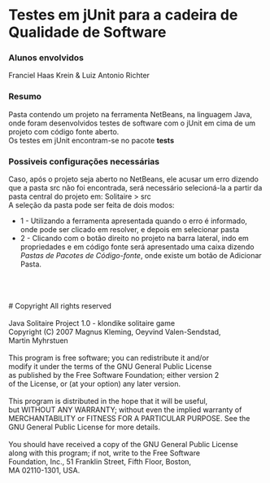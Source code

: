 # Testes em jUnit para a cadeira de Qualidade de Software
### Alunos envolvidos
Franciel Haas Krein & Luiz Antonio Richter

### Resumo
Pasta contendo um projeto na ferramenta NetBeans, na linguagem Java, 
onde foram desenvolvidos testes de software com o jUnit em cima de um projeto com código fonte aberto. <br />
Os testes em jUnit encontram-se no pacote <b>tests</b>

### Possiveis configurações necessárias
Caso, após o projeto seja aberto no NetBeans, ele acusar um erro dizendo que a pasta src não foi encontrada, 
será necessário selecioná-la a partir da pasta central do projeto em: Solitaire > src <br />
A seleção da pasta pode ser feita de dois modos:
<ul>
  <li> 1 - Utilizando a ferramenta apresentada quando o erro é informado, onde pode ser clicado em resolver, e depois em 
  selecionar pasta</li>
  <li> 2 - Clicando com o botão direito no projeto na barra lateral, indo em propriedades e em código fonte será apresentado 
  uma caixa dizendo <i>Pastas de Pacotes de Código-fonte</i>, onde existe um botão de Adicionar Pasta.</li>
</ul>
<br /><br /><br />
# Copyright
All rights reserved<br />
<br />
Java Solitaire Project 1.0 - klondike solitaire game <br />
Copyright (C) 2007 Magnus Kleming, Oeyvind Valen-Sendstad, <br />
Martin Myhrstuen <br />
<br />
This program is free software; you can redistribute it and/or <br />
modify it under the terms of the GNU General Public License <br />
as published by the Free Software Foundation; either version 2 <br />
of the License, or (at your option) any later version. <br />
<br />
This program is distributed in the hope that it will be useful, <br />
but WITHOUT ANY WARRANTY; without even the implied warranty of <br />
MERCHANTABILITY or FITNESS FOR A PARTICULAR PURPOSE.  See the <br />
GNU General Public License for more details. <br />
<br />
You should have received a copy of the GNU General Public License <br />
along with this program; if not, write to the Free Software <br />
Foundation, Inc., 51 Franklin Street, Fifth Floor, Boston, <br />
MA 02110-1301, USA. <br />
